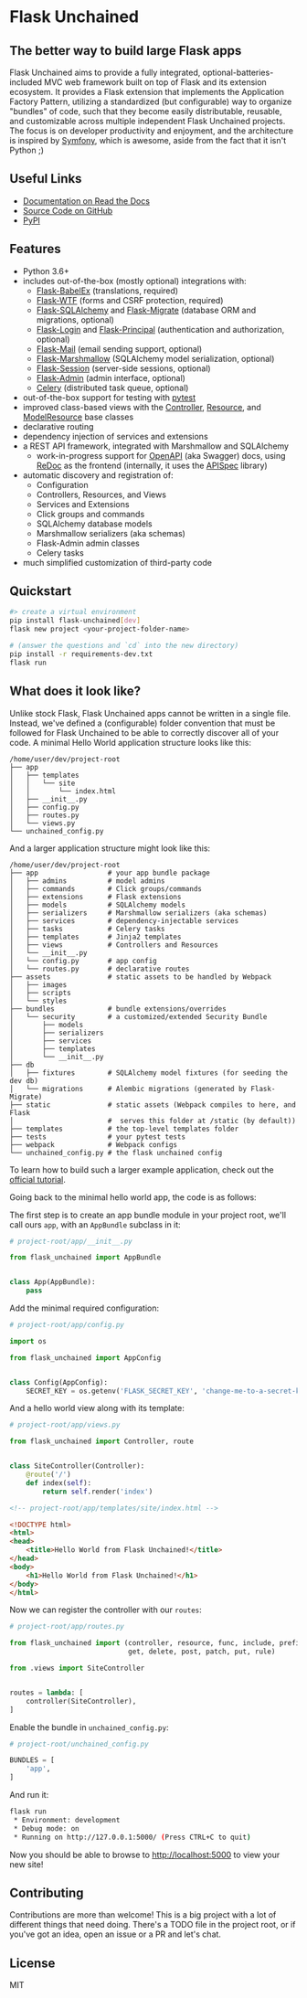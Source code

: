# Flask Unchained

## The better way to build large Flask apps

Flask Unchained aims to provide a fully integrated, optional-batteries-included MVC web framework built on top of Flask and its extension ecosystem. It provides a Flask extension that implements the Application Factory Pattern, utilizing a standardized (but configurable) way to organize "bundles" of code, such that they become easily distributable, reusable, and customizable across multiple independent Flask Unchained projects. The focus is on developer productivity and enjoyment, and the architecture is inspired by [Symfony](https://symfony.com/), which is awesome, aside from the fact that it isn't Python ;)

## Useful Links

* [Documentation on Read the Docs](https://flask-unchained.readthedocs.io/en/latest/)
* [Source Code on GitHub](https://github.com/briancappello/flask-unchained)
* [PyPI](https://pypi.org/project/Flask-Unchained/)

## Features

* Python 3.6+
* includes out-of-the-box (mostly optional) integrations with:
   - [Flask-BabelEx](https://pythonhosted.org/Flask-BabelEx/) (translations, required)
   - [Flask-WTF](https://flask-wtf.readthedocs.io/en/stable/) (forms and CSRF protection, required)
   - [Flask-SQLAlchemy](http://flask-sqlalchemy.pocoo.org/latest/) and [Flask-Migrate](https://flask-migrate.readthedocs.io/en/latest/) (database ORM and migrations, optional)
   - [Flask-Login](http://flask-login.readthedocs.io/) and [Flask-Principal](https://pythonhosted.org/Flask-Principal/) (authentication and authorization, optional)
   - [Flask-Mail](https://pythonhosted.org/flask-mail/) (email sending support, optional)
   - [Flask-Marshmallow](https://flask-marshmallow.readthedocs.io/en/latest/) (SQLAlchemy model serialization, optional)
   - [Flask-Session](https://pythonhosted.org/Flask-Session/) (server-side sessions, optional)
   - [Flask-Admin](https://flask-admin.readthedocs.io/en/latest/) (admin interface, optional)
   - [Celery](http://docs.celeryproject.org/en/latest/index.html) (distributed task queue, optional)
* out-of-the-box support for testing with [pytest](https://docs.pytest.org/en/latest/)
* improved class-based views with the [Controller](https://flask-unchained.readthedocs.io/en/latest/api/bundles/controller.html#controller), [Resource](https://flask-unchained.readthedocs.io/en/latest/api/bundles/controller.html#resource), and [ModelResource](https://flask-unchained.readthedocs.io/en/latest/api/bundles/api.html#modelresource) base classes
* declarative routing
* dependency injection of services and extensions
* a REST API framework, integrated with Marshmallow and SQLAlchemy
   - work-in-progress support for [OpenAPI](https://swagger.io/specification/) (aka Swagger) docs, using [ReDoc](https://github.com/Rebilly/ReDoc) as the frontend (internally, it uses the [APISpec](http://apispec.readthedocs.io/en/stable/) library)
* automatic discovery and registration of:
   - Configuration
   - Controllers, Resources, and Views
   - Services and Extensions
   - Click groups and commands
   - SQLAlchemy database models
   - Marshmallow serializers (aka schemas)
   - Flask-Admin admin classes
   - Celery tasks
* much simplified customization of third-party code

## Quickstart

```bash
#> create a virtual environment
pip install flask-unchained[dev]
flask new project <your-project-folder-name>

# (answer the questions and `cd` into the new directory)
pip install -r requirements-dev.txt
flask run
```

## What does it look like?

Unlike stock Flask, Flask Unchained apps cannot be written in a single file. Instead, we've defined a (configurable) folder convention that must be followed for Flask Unchained to be able to correctly discover all of your code. A minimal Hello World application structure looks like this:

```
/home/user/dev/project-root
├── app
│   ├── templates
│   │   └── site
│   │       └── index.html
│   ├── __init__.py
│   ├── config.py
│   ├── routes.py
│   └── views.py
└── unchained_config.py
```

And a larger application structure might look like this:

```
/home/user/dev/project-root
├── app                 # your app bundle package
│   ├── admins          # model admins
│   ├── commands        # Click groups/commands
│   ├── extensions      # Flask extensions
│   ├── models          # SQLAlchemy models
│   ├── serializers     # Marshmallow serializers (aka schemas)
│   ├── services        # dependency-injectable services
│   ├── tasks           # Celery tasks
│   ├── templates       # Jinja2 templates
│   ├── views           # Controllers and Resources
│   └── __init__.py
│   └── config.py       # app config
│   └── routes.py       # declarative routes
├── assets              # static assets to be handled by Webpack
│   ├── images
│   ├── scripts
│   └── styles
├── bundles             # bundle extensions/overrides
│   └── security        # a customized/extended Security Bundle
│       ├── models
│       ├── serializers
│       ├── services
│       ├── templates
│       └── __init__.py
├── db
│   ├── fixtures        # SQLAlchemy model fixtures (for seeding the dev db)
│   └── migrations      # Alembic migrations (generated by Flask-Migrate)
├── static              # static assets (Webpack compiles to here, and Flask
│                       #  serves this folder at /static (by default))
├── templates           # the top-level templates folder
├── tests               # your pytest tests
├── webpack             # Webpack configs
└── unchained_config.py # the flask unchained config
```

To learn how to build such a larger example application, check out the [official tutorial](https://flask-unchained.readthedocs.io/en/latest/tutorial/index.html).

Going back to the minimal hello world app, the code is as follows:

The first step is to create an app bundle module in your project root, we'll call ours `app`, with an `AppBundle` subclass in it:

```python
# project-root/app/__init__.py

from flask_unchained import AppBundle


class App(AppBundle):
    pass
```

Add the minimal required configuration:

```python
# project-root/app/config.py

import os

from flask_unchained import AppConfig


class Config(AppConfig):
    SECRET_KEY = os.getenv('FLASK_SECRET_KEY', 'change-me-to-a-secret-key')
```

And a hello world view along with its template:

```python
# project-root/app/views.py

from flask_unchained import Controller, route


class SiteController(Controller):
    @route('/')
    def index(self):
        return self.render('index')
```

```html
<!-- project-root/app/templates/site/index.html -->

<!DOCTYPE html>
<html>
<head>
    <title>Hello World from Flask Unchained!</title>
</head>
<body>
    <h1>Hello World from Flask Unchained!</h1>
</body>
</html>
```

Now we can register the controller with our `routes`:

```python
# project-root/app/routes.py

from flask_unchained import (controller, resource, func, include, prefix,
                             get, delete, post, patch, put, rule)

from .views import SiteController


routes = lambda: [
    controller(SiteController),
]
```

Enable the bundle in `unchained_config.py`:

```python
# project-root/unchained_config.py

BUNDLES = [
    'app',
]
```

And run it:

```bash
flask run
 * Environment: development
 * Debug mode: on
 * Running on http://127.0.0.1:5000/ (Press CTRL+C to quit)
```

Now you should be able to browse to [http://localhost:5000](http://localhost:5000) to view your new site!

## Contributing

Contributions are more than welcome! This is a big project with a lot of different things that need doing. There's a TODO file in the project root, or if you've got an idea, open an issue or a PR and let's chat.

## License

MIT
